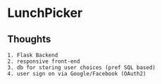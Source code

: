 # LunchPicker

## Thoughts
    1. Flask Backend
    2. responsive front-end
    3. db for storing user choices (pref SQL based)
    4. user sign on via Google/Facebook (OAuth2)

